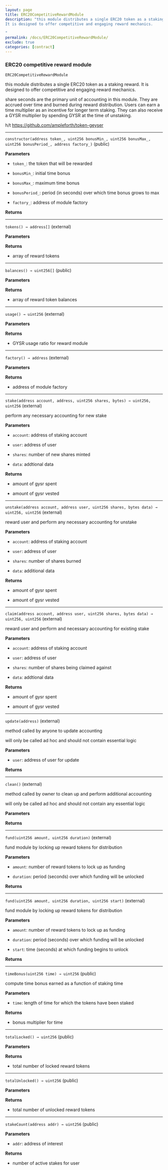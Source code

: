 ```yaml
---
layout: page
title: ERC20CompetitiveRewardModule
description: "this module distributes a single ERC20 token as a staking reward.
It is designed to offer competitive and engaging reward mechanics.

"
permalink: /docs/ERC20CompetitiveRewardModule/
exclude: true
categories: [contract]
---
```


### ERC20 competitive reward module



`ERC20CompetitiveRewardModule`

this module distributes a single ERC20 token as a staking reward.
It is designed to offer competitive and engaging reward mechanics.



share seconds are the primary unit of accounting in this module. They
are accrued over time and burned during reward distribution. Users can
earn a time multiplier as an incentive for longer term staking. They can
also receive a GYSR multiplier by spending GYSR at the time of unstaking.

h/t https://github.com/ampleforth/token-geyser



****

`constructor(address token_, uint256 bonusMin_, uint256 bonusMax_, uint256 bonusPeriod_, address factory_)` (public)





**Parameters**  
- `token_`: the token that will be rewarded

- `bonusMin_`: initial time bonus

- `bonusMax_`: maximum time bonus

- `bonusPeriod_`: period (in seconds) over which time bonus grows to max

- `factory_`: address of module factory

**Returns**


****

`tokens() → address[]` (external)





**Parameters**  

**Returns**
- array of reward tokens


****

`balances() → uint256[]` (public)





**Parameters**  

**Returns**
- array of reward token balances


****

`usage() → uint256` (external)





**Parameters**  

**Returns**
- GYSR usage ratio for reward module


****

`factory() → address` (external)





**Parameters**  

**Returns**
- address of module factory


****

`stake(address account, address, uint256 shares, bytes) → uint256, uint256` (external)

perform any necessary accounting for new stake




**Parameters**  
- `account`: address of staking account

- `user`: address of user

- `shares`: number of new shares minted

- `data`: addtional data


**Returns**
- amount of gysr spent

- amount of gysr vested


****

`unstake(address account, address user, uint256 shares, bytes data) → uint256, uint256` (external)

reward user and perform any necessary accounting for unstake




**Parameters**  
- `account`: address of staking account

- `user`: address of user

- `shares`: number of shares burned

- `data`: additional data


**Returns**
- amount of gysr spent

- amount of gysr vested


****

`claim(address account, address user, uint256 shares, bytes data) → uint256, uint256` (external)

reward user and perform and necessary accounting for existing stake




**Parameters**  
- `account`: address of staking account

- `user`: address of user

- `shares`: number of shares being claimed against

- `data`: addtional data


**Returns**
- amount of gysr spent

- amount of gysr vested


****

`update(address)` (external)

method called by anyone to update accounting


will only be called ad hoc and should not contain essential logic

**Parameters**  
- `user`: address of user for update


**Returns**


****

`clean()` (external)

method called by owner to clean up and perform additional accounting


will only be called ad hoc and should not contain any essential logic

**Parameters**  

**Returns**


****

`fund(uint256 amount, uint256 duration)` (external)

fund module by locking up reward tokens for distribution




**Parameters**  
- `amount`: number of reward tokens to lock up as funding

- `duration`: period (seconds) over which funding will be unlocked

**Returns**


****

`fund(uint256 amount, uint256 duration, uint256 start)` (external)

fund module by locking up reward tokens for distribution




**Parameters**  
- `amount`: number of reward tokens to lock up as funding

- `duration`: period (seconds) over which funding will be unlocked

- `start`: time (seconds) at which funding begins to unlock

**Returns**


****

`timeBonus(uint256 time) → uint256` (public)

compute time bonus earned as a function of staking time




**Parameters**  
- `time`: length of time for which the tokens have been staked


**Returns**
- bonus multiplier for time


****

`totalLocked() → uint256` (public)





**Parameters**  

**Returns**
- total number of locked reward tokens


****

`totalUnlocked() → uint256` (public)





**Parameters**  

**Returns**
- total number of unlocked reward tokens


****

`stakeCount(address addr) → uint256` (public)





**Parameters**  
- `addr`: address of interest


**Returns**
- number of active stakes for user


